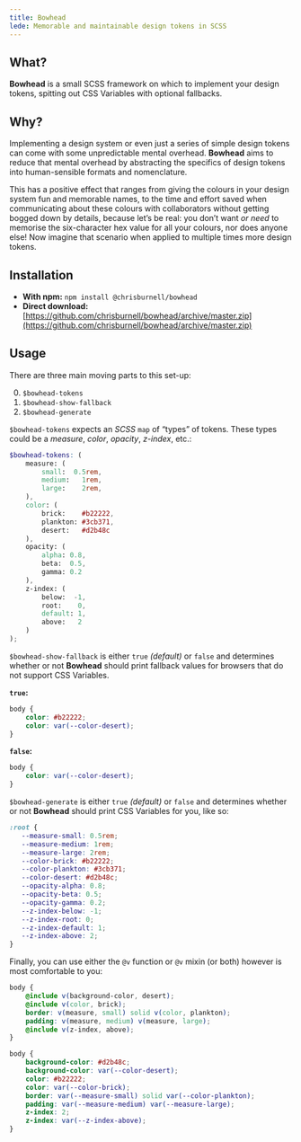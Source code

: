 ```yaml
---
title: Bowhead
lede: Memorable and maintainable design tokens in SCSS
---
```


## What?

**Bowhead** is a small SCSS framework on which to implement your design tokens, spitting out CSS Variables with optional fallbacks.

## Why?

Implementing a design system or even just a series of simple design tokens can come with some unpredictable mental overhead. **Bowhead** aims to reduce that mental overhead by abstracting the specifics of design tokens into human-sensible formats and nomenclature.

This has a positive effect that ranges from giving the colours in your design system fun and memorable names, to the time and effort saved when communicating about these colours with collaborators without getting bogged down by details, because let’s be real: you don’t want *or need* to memorise the six-character hex value for all your colours, nor does anyone else! Now imagine that scenario when applied to multiple times more design tokens.

## Installation

- **With npm:** `npm install @chrisburnell/bowhead`
- **Direct download:** [https://github.com/chrisburnell/bowhead/archive/master.zip](https://github.com/chrisburnell/bowhead/archive/master.zip)

## Usage

There are three main moving parts to this set-up:

0. `$bowhead-tokens`
0. `$bowhead-show-fallback`
0. `$bowhead-generate`

`$bowhead-tokens` expects an *SCSS* `map` of “types” of tokens. These types could be a *measure*, *color*, *opacity*, *z-index*, etc.:

```scss
$bowhead-tokens: (
    measure: (
        small:  0.5rem,
        medium:   1rem,
        large:    2rem,
    ),
    color: (
        brick:    #b22222,
        plankton: #3cb371,
        desert:   #d2b48c
    ),
    opacity: (
        alpha: 0.8,
        beta:  0.5,
        gamma: 0.2
    ),
    z-index: (
        below:  -1,
        root:    0,
        default: 1,
        above:   2
    )
);
```

`$bowhead-show-fallback` is either `true` *(default)* or `false` and determines whether or not **Bowhead** should print fallback values for browsers that do not support CSS Variables.

**`true`:**

```css
body {
    color: #b22222;
    color: var(--color-desert);
}
```

**`false`:**

```css
body {
    color: var(--color-desert);
}
```

`$bowhead-generate` is either `true` *(default)* or `false` and determines whether or not **Bowhead** should print CSS Variables for you, like so:

```css
:root {
   --measure-small: 0.5rem;
   --measure-medium: 1rem;
   --measure-large: 2rem;
   --color-brick: #b22222;
   --color-plankton: #3cb371;
   --color-desert: #d2b48c;
   --opacity-alpha: 0.8;
   --opacity-beta: 0.5;
   --opacity-gamma: 0.2;
   --z-index-below: -1;
   --z-index-root: 0;
   --z-index-default: 1;
   --z-index-above: 2;
}
```

Finally, you can use either the `@v` function or `@v` mixin (or both) however is most comfortable to you:

```scss
body {
    @include v(background-color, desert);
    @include v(color, brick);
    border: v(measure, small) solid v(color, plankton);
    padding: v(measure, medium) v(measure, large);
    @include v(z-index, above);
}
```

```css
body {
    background-color: #d2b48c;
    background-color: var(--color-desert);
    color: #b22222;
    color: var(--color-brick);
    border: var(--measure-small) solid var(--color-plankton);
    padding: var(--measure-medium) var(--measure-large);
    z-index: 2;
    z-index: var(--z-index-above);
}
```
